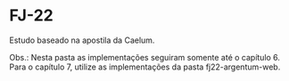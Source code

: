 # FJ-22

Estudo baseado na apostila da Caelum.

Obs.: Nesta pasta as implementações seguiram somente até o capítulo 6. Para o capítulo 7, utilize as implementações da pasta fj22-argentum-web.